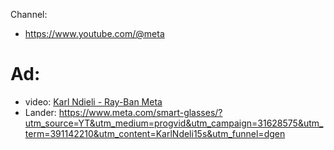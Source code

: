 Channel:
- https://www.youtube.com/@meta

# Ad:
- video: [Karl Ndieli - Ray-Ban Meta](https://youtu.be/MQ_HfsBKibA)
- Lander: https://www.meta.com/smart-glasses/?utm_source=YT&utm_medium=progvid&utm_campaign=31628575&utm_term=391142210&utm_content=KarlNdeli15s&utm_funnel=dgen
